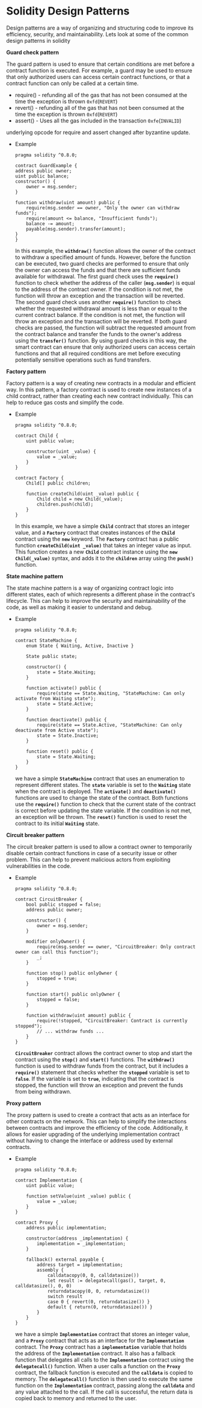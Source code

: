 # Solidity Design Patterns

Design patterns are a way of organizing and structuring code to improve its efficiency, security, and maintainability. Lets look at some of the common design patterns in solidity

**Guard check pattern**

The guard pattern is used to ensure that certain conditions are met before a contract function is executed. For example, a guard may be used to ensure that only authorized users can access certain contract functions, or that a contract function can only be called at a certain time.

- require() - refunding all of the gas that has not been consumed at the time the exception is thrown `0xfd`(`REVERT`)
- revert() - refunding all of the gas that has not been consumed at the time the exception is thrown `0xfd`(`REVERT`)
- assert() - Uses all the gas included in the transaction `0xfe`(`INVALID`)

underlying opcode for require and assert changed after byzantine update.

- Example

  ```solidity
  pragma solidity ^0.8.0;

  contract GuardExample {
  address public owner;
  uint public balance;
  constructor() {
      owner = msg.sender;
  }

  function withdraw(uint amount) public {
      require(msg.sender == owner, "Only the owner can withdraw funds");
      require(amount <= balance, "Insufficient funds");
      balance -= amount;
      payable(msg.sender).transfer(amount);
  }
  }
  ```

  In this example, the **`withdraw()`** function allows the owner of the contract to withdraw a specified amount of funds. However, before the function can be executed, two guard checks are performed to ensure that only the owner can access the funds and that there are sufficient funds available for withdrawal.
  The first guard check uses the **`require()`** function to check whether the address of the caller (**`msg.sender`**) is equal to the address of the contract owner. If the condition is not met, the function will throw an exception and the transaction will be reverted.
  The second guard check uses another **`require()`** function to check whether the requested withdrawal amount is less than or equal to the current contract balance. If the condition is not met, the function will throw an exception and the transaction will be reverted.
  If both guard checks are passed, the function will subtract the requested amount from the contract balance and transfer the funds to the owner's address using the **`transfer()`** function.
  By using guard checks in this way, the smart contract can ensure that only authorized users can access certain functions and that all required conditions are met before executing potentially sensitive operations such as fund transfers.

**Factory pattern**

Factory pattern is a way of creating new contracts in a modular and efficient way. In this pattern, a factory contract is used to create new instances of a child contract, rather than creating each new contract individually. This can help to reduce gas costs and simplify the code.

- Example

  ```solidity
  pragma solidity ^0.8.0;

  contract Child {
      uint public value;

      constructor(uint _value) {
          value = _value;
      }
  }

  contract Factory {
      Child[] public children;

      function createChild(uint _value) public {
          Child child = new Child(_value);
          children.push(child);
      }
  }
  ```

  In this example, we have a simple **`Child`** contract that stores an integer value, and a **`Factory`** contract that creates instances of the **`Child`** contract using the **`new`** keyword.
  The **`Factory`** contract has a public function **`createChild(uint _value)`** that takes an integer value as input. This function creates a new **`Child`** contract instance using the **`new Child(_value)`** syntax, and adds it to the **`children`** array using the **`push()`** function.

**State machine pattern**

The state machine pattern is a way of organizing contract logic into different states, each of which represents a different phase in the contract's lifecycle. This can help to improve the security and maintainability of the code, as well as making it easier to understand and debug.

- Example

  ```solidity
  pragma solidity ^0.8.0;

  contract StateMachine {
      enum State { Waiting, Active, Inactive }

      State public state;

      constructor() {
          state = State.Waiting;
      }

      function activate() public {
          require(state == State.Waiting, "StateMachine: Can only activate from Waiting state");
          state = State.Active;
      }

      function deactivate() public {
          require(state == State.Active, "StateMachine: Can only deactivate from Active state");
          state = State.Inactive;
      }

      function reset() public {
          state = State.Waiting;
      }
  }
  ```

  we have a simple **`StateMachine`** contract that uses an enumeration to represent different states. The **`state`** variable is set to the **`Waiting`** state when the contract is deployed.
  The **`activate()`** and **`deactivate()`** functions are used to change the state of the contract. Both functions use the **`require()`** function to check that the current state of the contract is correct before updating the state variable. If the condition is not met, an exception will be thrown.
  The **`reset()`** function is used to reset the contract to its initial **`Waiting`** state.

**Circuit breaker pattern**

The circuit breaker pattern is used to allow a contract owner to temporarily disable certain contract functions in case of a security issue or other problem. This can help to prevent malicious actors from exploiting vulnerabilities in the code.

- Example

  ```solidity
  pragma solidity ^0.8.0;

  contract CircuitBreaker {
      bool public stopped = false;
      address public owner;

      constructor() {
          owner = msg.sender;
      }

      modifier onlyOwner() {
          require(msg.sender == owner, "CircuitBreaker: Only contract owner can call this function");
          _;
      }

      function stop() public onlyOwner {
          stopped = true;
      }

      function start() public onlyOwner {
          stopped = false;
      }

      function withdraw(uint amount) public {
          require(!stopped, "CircuitBreaker: Contract is currently stopped");
          // ... withdraw funds ...
      }
  }
  ```

  **`CircuitBreaker`** contract allows the contract owner to stop and start the contract using the **`stop()`** and **`start()`** functions.
  The **`withdraw()`** function is used to withdraw funds from the contract, but it includes a **`require()`** statement that checks whether the **`stopped`** variable is set to **`false`**. If the variable is set to **`true`**, indicating that the contract is stopped, the function will throw an exception and prevent the funds from being withdrawn.

**Proxy pattern**

The proxy pattern is used to create a contract that acts as an interface for other contracts on the network. This can help to simplify the interactions between contracts and improve the efficiency of the code. Additionally, it allows for easier upgrading of the underlying implementation contract without having to change the interface or address used by external contracts.

- Example

  ```solidity
  pragma solidity ^0.8.0;

  contract Implementation {
      uint public value;

      function setValue(uint _value) public {
          value = _value;
      }
  }

  contract Proxy {
      address public implementation;

      constructor(address _implementation) {
          implementation = _implementation;
      }

      fallback() external payable {
          address target = implementation;
          assembly {
              calldatacopy(0, 0, calldatasize())
              let result := delegatecall(gas(), target, 0, calldatasize(), 0, 0)
              returndatacopy(0, 0, returndatasize())
              switch result
              case 0 { revert(0, returndatasize()) }
              default { return(0, returndatasize()) }
          }
      }
  }
  ```

  we have a simple **`Implementation`** contract that stores an integer value, and a **`Proxy`** contract that acts as an interface for the **`Implementation`** contract.
  The **`Proxy`** contract has a **`implementation`** variable that holds the address of the **`Implementation`** contract. It also has a fallback function that delegates all calls to the **`Implementation`** contract using the **`delegatecall()`** function.
  When a user calls a function on the **`Proxy`** contract, the fallback function is executed and the **`calldata`** is copied to memory. The **`delegatecall()`** function is then used to execute the same function on the **`Implementation`** contract, passing along the **`calldata`** and any value attached to the call. If the call is successful, the return data is copied back to memory and returned to the user.
